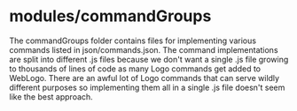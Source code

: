# modules/commandGroups

The commandGroups folder contains files for implementing various commands listed in json/commands.json.
The command implementations are split into different .js files because we don't want a single .js file growing to thousands of lines of code as many Logo commands get added to WebLogo.
There are an awful lot of Logo commands that can serve wildly different purposes so implementing them all in a single .js file doesn't seem like the best approach.
